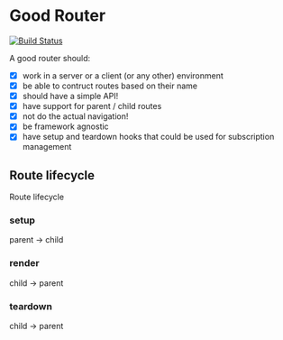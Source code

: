 # Good Router
[![Build Status](https://travis-ci.org/LuvDaSun/goodrouter.svg?branch=master)](https://travis-ci.org/LuvDaSun/goodrouter)

A good router should:
 - [x] work in a server or a client (or any other) environment
 - [x] be able to contruct routes based on their name
 - [x] should have a simple API!
 - [x] have support for parent / child routes
 - [x] not do the actual navigation!
 - [x] be framework agnostic
 - [x] have setup and teardown hooks that could be used for subscription management

## Route lifecycle

Route lifecycle

### setup

parent → child

### render

child → parent


### teardown

child → parent
